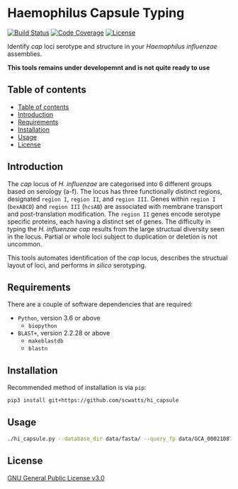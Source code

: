 # Haemophilus Capsule Typing
[![Build Status](https://travis-ci.org/scwatts/hi_capsule.svg?branch=master)](https://travis-ci.org/scwatts/hi_capsule)
[![Code Coverage](https://codecov.io/gh/scwatts/hi_capsule/branch/master/graph/badge.svg)](https://codecov.io/gh/scwatts/hi_capsule)
[![License](https://img.shields.io/badge/License-GPLv3-blue.svg)](https://www.gnu.org/licenses/gpl-3.0.en.html)

Identify *cap* loci serotype and structure in your *Haemophilus influenzae* assemblies.

**This tools remains under developemnt and is not quite ready to use**


## Table of contents
* [Table of contents](#table-of-contents)
* [Introduction](#introduction)
* [Requirements](#requirements)
* [Installation](#installation)
* [Usage](#usage)
* [License](#license)


## Introduction
The *cap* locus of *H. influenzae* are categorised into 6 different groups based on serology (a-f). The locus has three
functionally distinct regions, designated `region I`, `region II`, and `region III`. Genes within `region I` (`bexABCD`) and
`region III` (`hcsAB`) are associated with membrane transport and post-translation modification. The `region II` genes encode
serotype specific proteins, each having a distinct set of genes. The difficulty in typing the *H. influenzae* *cap* results
from the large structual diversity seen in the locus. Partial or whole loci subject to duplication or deletion is not
uncommon.

This tools automates identification of the *cap* locus, describes the structual layout of loci, and performs *in silico* serotyping.


## Requirements
There are a couple of software dependencies that are required:
* `Python`, version 3.6 or above
    * `biopython`
* `BLAST+`, version 2.2.28 or above
    * `makeblastdb`
    * `blastn`

## Installation
Recommended method of installation is via `pip`:
```bash
pip3 install git+https://github.com/scwatts/hi_capsule
```

## Usage
```bash
./hi_capsule.py --database_dir data/fasta/ --query_fp data/GCA_000210875.1_ASM21087v1_genomic.fasta
```


## License
[GNU General Public License v3.0](https://www.gnu.org/licenses/gpl-3.0.en.html)
